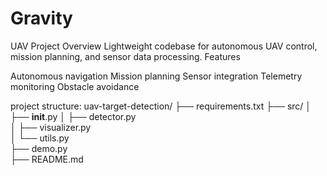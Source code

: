 # Gravity
UAV Project
Overview
Lightweight codebase for autonomous UAV control, mission planning, and sensor data processing.
Features

Autonomous navigation
Mission planning
Sensor integration
Telemetry monitoring
Obstacle avoidance

project structure:
uav-target-detection/
├── requirements.txt
├── src/
│   ├── __init__.py
│   ├── detector.py     
│   ├── visualizer.py   
│   └── utils.py        
├── demo.py             
├── README.md

